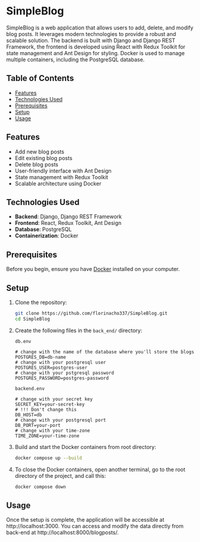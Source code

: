 # SimpleBlog

SimpleBlog is a web application that allows users to add, delete, and modify blog posts. It leverages modern technologies to provide a robust and scalable solution. The backend is built with Django and Django REST Framework, the frontend is developed using React with Redux Toolkit for state management and Ant Design for styling. Docker is used to manage multiple containers, including the PostgreSQL database.

## Table of Contents

- [Features](#features)
- [Technologies Used](#technologies-used)
- [Prerequisites](#prerequisites)
- [Setup](#setup)
- [Usage](#usage)

## Features

- Add new blog posts
- Edit existing blog posts
- Delete blog posts
- User-friendly interface with Ant Design
- State management with Redux Toolkit
- Scalable architecture using Docker

## Technologies Used

- **Backend**: Django, Django REST Framework
- **Frontend**: React, Redux Toolkit, Ant Design
- **Database**: PostgreSQL
- **Containerization**: Docker

## Prerequisites

Before you begin, ensure you have [Docker](https://www.docker.com/ "Docker") installed on your computer.

## Setup

1. Clone the repository:

   ```sh
   git clone https://github.com/florinacho337/SimpleBlog.git
   cd SimpleBlog
   ```

2. Create the following files in the `back_end/` directory:

   `db.env`
   ```env
   # change with the name of the database where you'll store the blogs
   POSTGRES_DB=db-name
   # change with your postgresql user
   POSTGRES_USER=postgres-user
   # change with your pstgresql password
   POSTGRES_PASSWORD=postgres-password
   ```

   `backend.env`
   ```env
   # change with your secret key
   SECRET_KEY=your-secret-key
   # !!! Don't change this
   DB_HOST=db
   # change with your postgresql port
   DB_PORT=your-port
   # change with your time-zone
   TIME_ZONE=your-time-zone
   ```

3. Build and start the Docker containers from root directory:

    ```sh
    docker compose up --build
    ```

4. To close the Docker containers, open another terminal, go to the root directory of the project, and call this:

   ```sh
   docker compose down
   ```

## Usage

Once the setup is complete, the application will be accessible at http://localhost:3000. You can access and modify the data directly from back-end at http://localhost:8000/blogposts/.
